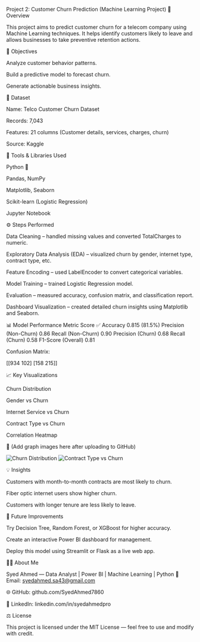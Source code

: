 Project 2: Customer Churn Prediction (Machine Learning Project)
📄 Overview

This project aims to predict customer churn for a telecom company using Machine Learning techniques.
It helps identify customers likely to leave and allows businesses to take preventive retention actions.

💼 Objectives

Analyze customer behavior patterns.

Build a predictive model to forecast churn.

Generate actionable business insights.

🧩 Dataset

Name: Telco Customer Churn Dataset

Records: 7,043

Features: 21 columns (Customer details, services, charges, churn)

Source: Kaggle

🧰 Tools & Libraries Used

Python 🐍

Pandas, NumPy

Matplotlib, Seaborn

Scikit-learn (Logistic Regression)

Jupyter Notebook

⚙️ Steps Performed

Data Cleaning – handled missing values and converted TotalCharges to numeric.

Exploratory Data Analysis (EDA) – visualized churn by gender, internet type, contract type, etc.

Feature Encoding – used LabelEncoder to convert categorical variables.

Model Training – trained Logistic Regression model.

Evaluation – measured accuracy, confusion matrix, and classification report.

Dashboard Visualization – created detailed churn insights using Matplotlib and Seaborn.

📊 Model Performance
Metric	Score
✅ Accuracy	0.815 (81.5%)
Precision (Non-Churn)	0.86
Recall (Non-Churn)	0.90
Precision (Churn)	0.68
Recall (Churn)	0.58
F1-Score (Overall)	0.81

Confusion Matrix:

[[934 102]
 [158 215]]

📈 Key Visualizations

Churn Distribution

Gender vs Churn

Internet Service vs Churn

Contract Type vs Churn

Correlation Heatmap

📸 (Add graph images here after uploading to GitHub)

![Churn Distribution](images/churn_distribution.png)
![Contract Type vs Churn](images/contract_vs_churn.png)

💡 Insights

Customers with month-to-month contracts are most likely to churn.

Fiber optic internet users show higher churn.

Customers with longer tenure are less likely to leave.

🧠 Future Improvements

Try Decision Tree, Random Forest, or XGBoost for higher accuracy.

Create an interactive Power BI dashboard for management.

Deploy this model using Streamlit or Flask as a live web app.

👨‍💻 About Me

Syed Ahmed — Data Analyst | Power BI | Machine Learning | Python
📧 Email: syedahmed.sa43@gmail.com

🌐 GitHub: github.com/SyedAhmed7860

💼 LinkedIn: linkedin.com/in/syedahmedpro

⚖️ License

This project is licensed under the MIT License — feel free to use and modify with credit.
